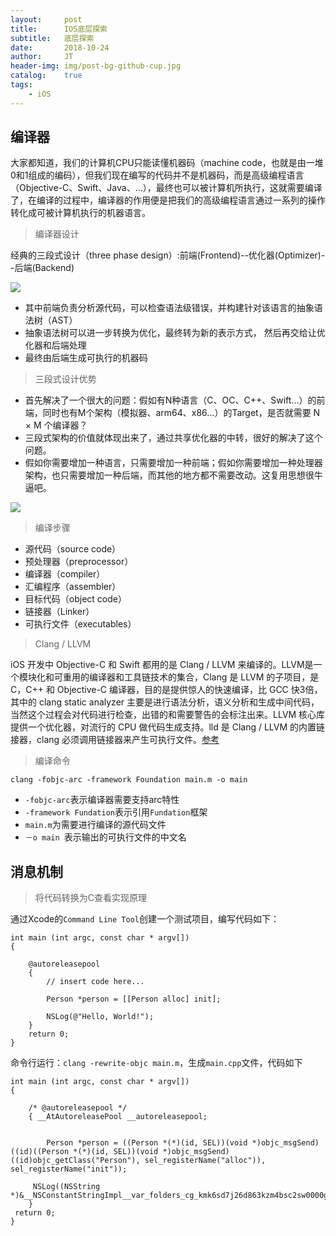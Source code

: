 ```yaml
---
layout:     post
title:      IOS底层探索
subtitle:   底层探索
date:       2018-10-24
author:     JT
header-img: img/post-bg-github-cup.jpg
catalog:    true
tags:
    - iOS
---
```



## 编译器

大家都知道，我们的计算机CPU只能读懂机器码（machine code，也就是由一堆0和1组成的编码），但我们现在编写的代码并不是机器码，而是高级编程语言（Objective-C、Swift、Java、...），最终也可以被计算机所执行，这就需要编译了，在编译的过程中，编译器的作用便是把我们的高级编程语言通过一系列的操作转化成可被计算机执行的机器语言。

> 编译器设计

经典的三段式设计（three phase design）:前端(Frontend)--优化器(Optimizer)--后端(Backend)

![](https://wtj900.github.io/img/iOS/编译器设计.png)

* 其中前端负责分析源代码，可以检查语法级错误，并构建针对该语言的抽象语法树（AST）
* 抽象语法树可以进一步转换为优化，最终转为新的表示方式， 然后再交给让优化器和后端处理
* 最终由后端生成可执行的机器码

> 三段式设计优势

* 首先解决了一个很大的问题：假如有N种语言（C、OC、C++、Swift...）的前端，同时也有M个架构（模拟器、arm64、x86...）的Target，是否就需要 N × M 个编译器？
* 三段式架构的价值就体现出来了，通过共享优化器的中转，很好的解决了这个问题。
* 假如你需要增加一种语言，只需要增加一种前端；假如你需要增加一种处理器架构，也只需要增加一种后端，而其他的地方都不需要改动。这复用思想很牛逼吧。

![](https://wtj900.github.io/img/iOS/三段式设计.png)

> 编译步骤

* 源代码（source code）
* 预处理器（preprocessor）
* 编译器（compiler）
* 汇编程序（assembler）
* 目标代码（object code）
* 链接器（Linker）
* 可执行文件（executables）

> Clang / LLVM

iOS 开发中 Objective-C 和 Swift 都用的是 Clang / LLVM 来编译的。LLVM是一个模块化和可重用的编译器和工具链技术的集合，Clang 是 LLVM 的子项目，是 C，C++ 和 Objective-C 编译器，目的是提供惊人的快速编译，比 GCC 快3倍，其中的 clang static analyzer 主要是进行语法分析，语义分析和生成中间代码，当然这个过程会对代码进行检查，出错的和需要警告的会标注出来。LLVM 核心库提供一个优化器，对流行的 CPU 做代码生成支持。lld 是 Clang / LLVM 的内置链接器，clang 必须调用链接器来产生可执行文件。[参考](https://blog.csdn.net/vincentiss/article/details/54617915)

> 编译命令

`clang -fobjc-arc -framework Foundation main.m -o main`

* `-fobjc-arc`表示编译器需要支持arc特性
* `-framework Fundation`表示引用`Fundation`框架
* `main.m`为需要进行编译的源代码文件
* `－o main `表示输出的可执行文件的中文名

## 消息机制

> 将代码转换为C查看实现原理

通过Xcode的`Command Line Tool`创建一个测试项目，编写代码如下：

```
int main (int argc, const char * argv[])
{

    @autoreleasepool
    {	
    	// insert code here...
        
        Person *person = [[Person alloc] init];
        
    	NSLog(@"Hello, World!");	
    }
	return 0;
}
```

命令行运行：`clang -rewrite-objc main.m`，生成`main.cpp`文件，代码如下

```
int main (int argc, const char * argv[])
{

    /* @autoreleasepool */
    { __AtAutoreleasePool __autoreleasepool; 


        Person *person = ((Person *(*)(id, SEL))(void *)objc_msgSend)((id)((Person *(*)(id, SEL))(void *)objc_msgSend)((id)objc_getClass("Person"), sel_registerName("alloc")), sel_registerName("init"));

     NSLog((NSString *)&__NSConstantStringImpl__var_folders_cg_kmk6sd7j26d863kzm4bsc2sw0000gn_T_main_04c1bd_mi_0);
    }
 return 0;
}
```












